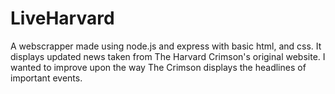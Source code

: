 # LiveHarvard
A webscrapper made using node.js and express with basic html, and css. It displays updated news taken from The Harvard Crimson's original website. I wanted to improve upon the way The Crimson displays the headlines of important events. 
